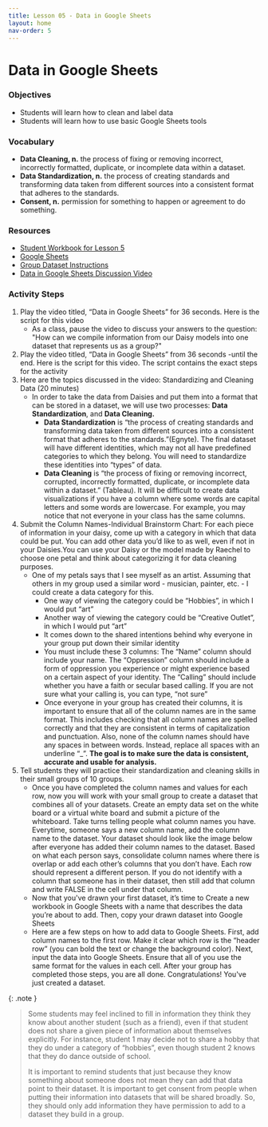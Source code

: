 ```yaml
---
title: Lesson 05 - Data in Google Sheets
layout: home
nav-order: 5
---
```




# Data in Google Sheets


### Objectives
- Students will learn how to clean and label data
- Students will learn how to use basic Google Sheets tools 

### Vocabulary
- **Data Cleaning, n.** the process of fixing or removing incorrect, incorrectly formatted, duplicate, or incomplete data within a dataset. 
- **Data Standardization, n.** the process of creating standards and transforming data taken from different sources into a consistent format that adheres to the standards.
- **Consent, n.** permission for something to happen or agreement to do something.

### Resources
- <a href = "https://docs.google.com/presentation/d/1sJea8Ct2k4bjt6oIXRLaC7Yjp5HqwRTzPGuf76P1e58/edit%23slide=id.g1fbbee7cadf_6_263">Student Workbook for Lesson 5</a>
- <a href = "https://docs.google.com/spreadsheets/">Google Sheets</a>
- <a href = "https://docs.google.com/document/d/1d78qobhKVOFPC0eXFzUZnx8O3mNTci-a2nUEdfe4-Jg/edit?tab=t.0">Group Dataset Instructions</a>
- <a href = "https://drive.google.com/file/d/1ld7-o_M3yzmPexLGsjWTmsbxgdE6fAlg/view?usp=drive_link">Data in Google Sheets Discussion Video</a>

### Activity Steps
1. Play the video titled, “Data in Google Sheets” for 36 seconds. Here is the script for this video
    - As a class, pause the video to discuss your answers to the question: "How can we compile information from our Daisy models into one dataset that represents us as a group?" 
3. Play the video titled, “Data in Google Sheets” from 36 seconds -until the end. Here is the script for this video. The script contains the exact steps for the activity
4. Here are the topics discussed in the video: Standardizing and Cleaning Data (20 minutes)
    - In order to take the data from Daisies and put them into a format that can be stored in a dataset, we will use two processes: **Data Standardization**, and **Data Cleaning.**
        - **Data Standardization** is “the process of creating standards and transforming data taken from different sources into a consistent format that adheres to the standards.”(Egnyte). The final dataset will have different identities, which may not all have predefined categories to which they belong. You will need to standardize these identities into “types” of data.
        - **Data Cleaning** is “the process of fixing or removing incorrect, corrupted, incorrectly formatted, duplicate, or incomplete data within a dataset.” (Tableau). It will be difficult to create data visualizations if you have a column where some words are capital letters and some words are lowercase. For example, you may notice that not everyone in your class has the same columns. 
5. Submit the Column Names-Individual Brainstorm Chart: For each piece of information in your daisy, come up with a category in which that data could be put. You can add other data you’d like to as well, even if not in your Daisies.You can use your Daisy or the model made by Raechel to choose one petal and think about categorizing it for data cleaning purposes.
    - One of my petals says that I see myself as an artist. Assuming that others in my group used a similar word - musician, painter, etc. - I could create a data category for this.
        - One way of viewing the category could be “Hobbies”, in which I would put “art”
        - Another way of viewing the category could be “Creative Outlet”, in which I would put “art”
        - It comes down to the shared intentions behind why everyone in your group put down their similar identity
        - You must include these 3 columns: The “Name” column should include your  name. The “Oppression” column should include a form of oppression you experience or might experience based on a certain aspect of your identity. The “Calling” should include whether you have a faith or secular based calling. If you are not sure what your calling is, you can type, “not sure”
        - Once everyone in your group has created their columns, it is important to ensure that all of the column names are in the same format. This includes checking that all column names are spelled correctly and that they are consistent in terms of capitalization and punctuation. Also, none of the column names should  have any spaces in between words. Instead, replace all spaces with an underline “_”.  **The goal is to make sure the data is consistent, accurate and usable for analysis.**
6. Tell students they will practice their standardization and cleaning skills in their small groups of 10 groups.
    - Once you have completed the column names and values for each row, now you will work with your small group to create a dataset that combines all of your datasets.  Create an empty data set on the white board or a virtual white board and submit a picture of the whiteboard. Take turns telling people what column names you have. Everytime, someone says a new column name, add the column name to the dataset. Your dataset should look like the image below after everyone has added their column names to the dataset. Based on what each person says, consolidate column names where there is overlap or add each other’s columns that you don’t have. Each row should represent a different person. If you do not identify with a column that someone has in their dataset, then still add that column and write FALSE in the cell under that column.
    - Now that you've drawn your first dataset, it’s time to Create a new workbook in Google Sheets with a name that describes the data you’re about to add. Then, copy your drawn dataset into Google Sheets
    - Here are a few steps on how to add data to Google Sheets. First, add column names to the first row. Make it clear which row is the “header row” (you can bold the text or change the background color). Next, input the data into Google Sheets.  Ensure that all of you use the same format for the values in each cell. After your group has completed those steps, you are all done. Congratulations! You've just created a dataset.

{: .note }
> Some students may feel inclined to fill in information they think they know about another student (such as a friend), even if that student does not share a given piece of information about themselves explicitly. For instance, student 1 may decide not to share a hobby that they do under a category of “hobbies”, even though student 2 knows that they do dance outside of school. 
>
> It is important to remind students that just because they know something about someone does not mean they can add that data point to their dataset. It is important to get consent from people when putting their information into datasets that will be shared broadly. So, they should only add information they have permission to add to a dataset they build in a group.

